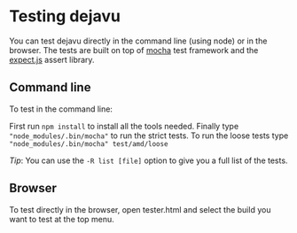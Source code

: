 # Testing dejavu #

You can test dejavu directly in the command line (using node) or in the browser.
The tests are built on top of [mocha](http://visionmedia.github.com/mocha/) test framework and the [expect.js](https://github.com/LearnBoost/expect.js) assert library.

## Command line ##

To test in the command line:

First run `npm install` to install all the tools needed.
Finally type `"node_modules/.bin/mocha"` to run the strict tests.
To run the loose tests type `"node_modules/.bin/mocha" test/amd/loose`

_Tip_: You can use the `-R list [file]` option to give you a full list of the tests.

## Browser ##

To test directly in the browser, open tester.html and select the build you want to test at the top menu.